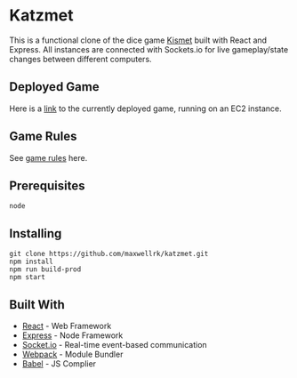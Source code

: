 # Katzmet

This is a functional clone of the dice game [Kismet](https://en.wikipedia.org/wiki/Kismet_(dice_game)) built with React and Express. All instances are connected with Sockets.io for live gameplay/state changes between different computers.  


## Deployed Game

Here is a [link](http://34.232.65.86/) to the currently deployed game, running on an EC2 instance.

## Game Rules

See [game rules](http://www.boardgamecentral.com/rules/kismet-rules.html) here.

## Prerequisites

```
node
```

## Installing

```
git clone https://github.com/maxwellrk/katzmet.git
npm install 
npm run build-prod
npm start
```


## Built With

* [React](https://reactjs.org/) - Web Framework
* [Express](https://expressjs.com/) - Node Framework
* [Socket.io](https://maven.apache.org/) - Real-time event-based communication
* [Webpack](https://webpack.js.org/) - Module Bundler
* [Babel](https://babeljs.io/) - JS Complier

